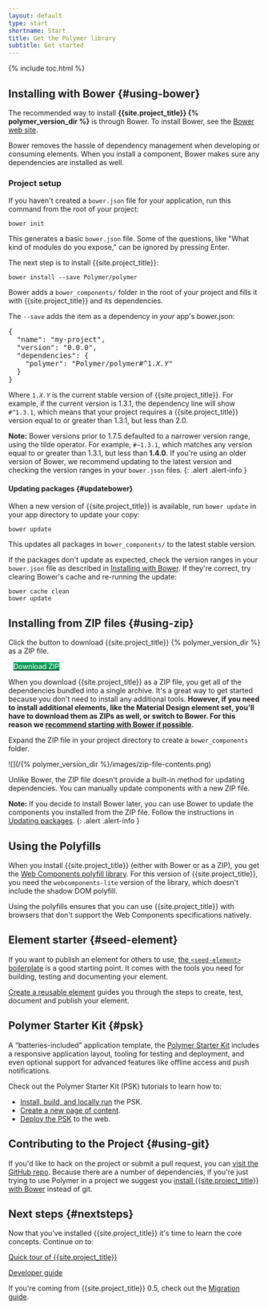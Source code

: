 ```yaml
---
layout: default
type: start
shortname: Start
title: Get the Polymer library
subtitle: Get started
---
```


<style>
 paper-button[raised].cta {
      background-color: #0f9d58;
      color: white;
      fill: white;
      margin: 10px;
}

.download-button {
  background: #4285f4;
  color: #fff;
  font-size: 18px;
  fill: #fff;
}

.download-button:hover {
  background: #2a56c6;
}

.download-button::shadow paper-ripple {
  color: #fff;
}
</style>

{% include toc.html %}

## Installing with Bower {#using-bower}

The recommended way to install **{{site.project_title}} {% polymer_version_dir %}**
is through Bower. To install Bower, see the [Bower web site](http://bower.io/).

Bower removes the hassle of dependency management when developing or consuming
elements. When you install a component, Bower makes sure any dependencies are
installed as well.

### Project setup

If you haven't created a `bower.json` file for your application, run this
command from the root of your project:

    bower init

This generates a basic `bower.json` file. Some of the questions, like
"What kind of modules do you expose," can be ignored by pressing Enter.

The next step is to install {{site.project_title}}:

    bower install --save Polymer/polymer

Bower adds a `bower_components/` folder in the root of your project and
fills it with {{site.project_title}} and its dependencies.

The `--save` adds the item as a dependency in *your* app's bower.json:

<pre>
{
  "name": "my-project",
  "version": "0.0.0",
  "dependencies": {
    "polymer": "Polymer/polymer#^1.<var>X.Y</var>"
  }
}
</pre>

Where <code>1.<var>X.Y</var></code> is the current stable version of
{{site.project_title}}. For example, if the current version is 1.3.1,
the dependency line will show `#^1.3.1`, which means that your project
requires a {{site.project_title}} version equal to or greater than 1.3.1,
but less than 2.0.

**Note:** Bower versions prior to 1.7.5 defaulted to a narrower version
range, using the tilde operator. For example, `#~1.3.1`, which
matches  any version equal to or greater than 1.3.1, but less than
**1.4.0**. If you're using an older version of Bower, we recommend
updating to the latest version and checking the version ranges in your
`bower.json` files.
{: .alert .alert-info }

#### Updating packages {#updatebower}

When a new version of {{site.project_title}} is available, run `bower update`
in your app directory to update your copy:

    bower update

This updates all packages in `bower_components/` to the latest stable version.

If the packages don't update as expected, check the version ranges in your
`bower.json` file as described in [Installing with Bower](#using-bower).
If they're correct, try clearing Bower's cache and re-running the update:

    bower cache clean
    bower update

## Installing from ZIP files {#using-zip}

Click the button to download {{site.project_title}} {% polymer_version_dir %} as a ZIP file.

<p><a href="http://zipper.bowerarchiver.appspot.com/archive?polymer=Polymer/polymer%23%5E1.2.0">
  <paper-button class="cta" raised><core-icon icon="file-download"></core-icon>Download ZIP</paper-button>
</a></p>

When you download {{site.project_title}} as a ZIP file, you get all of
the dependencies bundled into a single archive. It's a great way to get
started because you don't need to install any additional tools. **However, if you need to install additional elements, like the Material Design element set, you'll have to download them as ZIPs as well, or switch to Bower. For this reason we [recommend starting with Bower if possible](#using-bower).**

Expand the ZIP file in your project directory to create a `bower_components` folder.

![](/{% polymer_version_dir %}/images/zip-file-contents.png)

Unlike Bower, the ZIP file doesn't provide a built-in method
for updating dependencies. You can manually update components with a new ZIP
file.

**Note:**  If you decide to install Bower later, you can use Bower to update the
components you installed from the ZIP file. Follow the instructions in
[Updating packages](#updatebower).
{: .alert .alert-info }

## Using the Polyfills

When you install {{site.project_title}} (either with Bower or as a ZIP), you get the
[Web Components polyfill library](/0.5/docs/start/platform.html).
For this version of {{site.project_title}}, you need the `webcomponents-lite` version of the
library, which doesn't include the shadow DOM polyfill.

Using the polyfills ensures that you can use {{site.project_title}} with browsers that don't support
the Web Components specifications natively.

## Element starter {#seed-element}

If you want to publish an element for others to use, [the
`<seed-element>` boilerplate](https://github.com/polymerelements/seed-element) is a good starting point. It comes with the tools
you need for building, testing and documenting your element.

[Create a reusable element](reusableelements.html) guides you through the
steps to create, test, document and publish your element.

## Polymer Starter Kit {#psk}

A “batteries-included” application template, the
[Polymer Starter Kit](https://developers.google.com/web/tools/polymer-starter-kit/)
includes a responsive application layout, tooling for testing and deployment, and
even optional support for advanced features like offline access and push notifications.

Check out the Polymer Starter Kit (PSK) tutorials to learn how to:

*   [Install, build, and locally run](psk/set-up.html) the PSK.
*   [Create a new page of content](psk/create-a-page.html).
*   [Deploy the PSK](psk/deploy.html) to the web.

## Contributing to the Project {#using-git}

If you'd like to hack on
the project or submit a pull request, you can [visit the GitHub repo](https://github.com/Polymer/polymer). Because there are a number of dependencies, if you're just trying to use Polymer in a project we suggest you [install
{{site.project_title}} with Bower](#using-bower) instead of git.

## Next steps {#nextsteps}

Now that you've installed {{site.project_title}} it's time to learn the core
concepts.  Continue on to:

<p><a href="quick-tour.html">
  <paper-button raised><core-icon icon="arrow-forward"></core-icon>Quick tour of {{site.project_title}}</paper-button>
</a></p>


<p><a href="../devguide/feature-overview.html">
  <paper-button raised><core-icon icon="arrow-forward"></core-icon>Developer guide</paper-button>
</a></p>

If you're coming from {{site.project_title}} 0.5, check out the [Migration guide](../migration.html).
